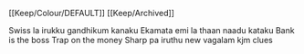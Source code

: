 [[Keep/Colour/DEFAULT]] [[Keep/Archived]] 

Swiss la irukku  gandhikum kanaku
Ekamata emi la thaan naadu kataku
Bank is the boss
Trap on the money 
Sharp pa iruthu new vagalam kjm clues


